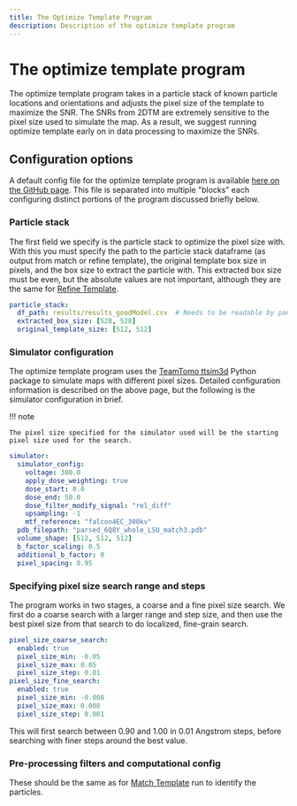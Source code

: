 ```yaml
---
title: The Optimize Template Program
description: Description of the optimize template program
---
```


# The optimize template program

The optimize template program takes in a particle stack of known particle locations and orientations and adjusts the pixel size of the template to maximize the SNR.
The SNRs from 2DTM are extremely sensitive to the pixel size used to simulate the map.
As a result, we suggest running optimize template early on in data processing to maximize the SNRs.

## Configuration options

A default config file for the optimize template program is available [here on the GitHub page](https://raw.githubusercontent.com/Lucaslab-Berkeley/Leopard-EM/refs/heads/main/programs/optimize_template/optimize_template_example_config.yaml).
This file is separated into multiple "blocks" each configuring distinct portions of the program discussed briefly below.

### Particle stack

The first field we specify is the particle stack to optimize the pixel size with.
With this you must specify the path to the particle stack dataframe (as output from match or refine template), the original template box size in pixels, and the box size to extract the particle with.
This extracted box size must be even, but the absolute values are not important, although they are the same for [Refine Template](../programs/refine_template.md).

```yaml
particle_stack:
  df_path: results/results_goodModel.csv  # Needs to be readable by pandas
  extracted_box_size: [528, 528]
  original_template_size: [512, 512]
```

### Simulator configuration

The optimize template program uses the [TeamTomo ttsim3d](https://github.com/teamtomo/ttsim3d) Python package to simulate maps with different pixel sizes.
Detailed configuration information is described on the above page, but the following is the simulator configuration in brief.

!!! note

    The pixel size specified for the simulator used will be the starting pixel size used for the search.

```yaml
simulator:
  simulator_config:
    voltage: 300.0
    apply_dose_weighting: true
    dose_start: 0.0
    dose_end: 50.0
    dose_filter_modify_signal: "rel_diff"
    upsampling: -1  
    mtf_reference: "falcon4EC_300kv"
  pdb_filepath: "parsed_6Q8Y_whole_LSU_match3.pdb"
  volume_shape: [512, 512, 512]
  b_factor_scaling: 0.5
  additional_b_factor: 0
  pixel_spacing: 0.95
```

### Specifying pixel size search range and steps

The program works in two stages, a coarse and a fine pixel size search.
We first do a coarse search with a larger range and step size, and then use the best pixel size from that search to do localized, fine-grain search.

```yaml
pixel_size_coarse_search:
  enabled: true
  pixel_size_min: -0.05
  pixel_size_max: 0.05
  pixel_size_step: 0.01
pixel_size_fine_search:
  enabled: true
  pixel_size_min: -0.008
  pixel_size_max: 0.008
  pixel_size_step: 0.001
```

This will first search between 0.90 and 1.00 in 0.01 Angstrom steps, before searching with finer steps around the best value.

### Pre-processing filters and computational config

These should be the same as for [Match Template](../programs/match_template.md) run to identify the particles.
